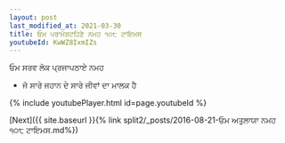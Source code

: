 ```yaml
---
layout: post
last_modified_at: 2021-03-30
title: ਓਮ ਪਰਾਮੇਸ਼ਟਹਿਣੇ ਨਮਹ ੧੦੮ ਟਾਇਮਸ
youtubeId: KwWZ8IxmIZs
---
```

 
 
 ਓਮ ਸਰਵ ਲੋਕ ਪ੍ਰਜਾਪਠਾਏ ਨਮਹ  
 
 -  ਜੋ ਸਾਰੇ ਜਹਾਨ ਦੇ ਸਾਰੇ ਜੀਵਾਂ ਦਾ ਮਾਲਕ ਹੈ 
 
  
 
  
 
 
 
 
 
 


{% include youtubePlayer.html id=page.youtubeId %}
 
[Next]({{ site.baseurl }}{% link  split2/_posts/2016-08-21-ਓਮ ਅਤੁਲਾਯਾ ਨਮਹ ੧੦੮ ਟਾਇਮਸ.md%})
 
